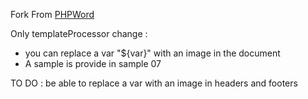 Fork From [PHPWord](https://github.com/PHPOffice/PHPWord/)

Only templateProcessor change : 
 - you can replace a var "${var}" with an image in the document
 - A sample is provide in sample 07 


TO DO : be able to replace a var with an image in headers and footers
